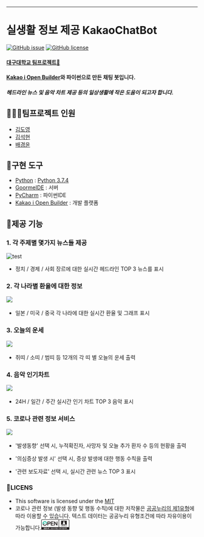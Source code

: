 -----
# 실생활 정보 제공 KakaoChatBot
[![GitHub issue](https://img.shields.io/github/issues/B-G-Y/Team_Project_OPSW)](https://github.com/B-G-Y/Team_Project_OPSW/issues)
[![GitHub license](https://img.shields.io/github/license/B-G-Y/Team_Project_OPSW?logo=mit)](https://github.com/B-G-Y/Team_Project_OPSW/blob/master/LICENSE)
#### [대구대학교 팀프로젝트🏫](https://daegu.ac.kr/)
#### [Kakao i Open Builder](https://i.kakao.com/)와 파이썬으로 만든 채팅 봇입니다.
##### 헤드라인 뉴스 및 음악 차트 제공 등의 일상생활에 작은 도움이 되고자 합니다.

## 💁🏻‍♂️팀프로젝트 인원
* [김도영](https://github.com/DaeguKIng)
* [김석현](https://github.com/karist123)
* [배경윤](https://github.com/B-G-Y)

## 🔧구현 도구
* [Python](https://www.python.org/) : [Python 3.7.4](https://www.python.org/downloads/release/python-374/)
* [GoormeIDE](https://ide.goorm.io/) : 서버
* [PyCharm](https://www.jetbrains.com/pycharm/) : 파이썬IDE
* [Kakao i Open Builder](https://i.kakao.com/) : 개발 플랫폼

## 🚀제공 기능

### 1. 각 주제별 몇가지 뉴스들 제공

![test](https://github.com/B-G-Y/Team_Project_OPSW/blob/master/docs/news.gif)

- 정치 / 경제 / 사회 장르에 대한 실시간 헤드라인 TOP 3 뉴스를 표시

### 2. 각 나라별 환율에 대한 정보

![](https://github.com/B-G-Y/Team_Project_OPSW/blob/master/docs/exchange.gif)

- 일본 / 미국 / 중국 각 나라에 대한 실시간 환율 및 그래프 표시

### 3. 오늘의 운세

![](https://github.com/B-G-Y/Team_Project_OPSW/blob/master/docs/lucky.gif)

- 쥐띠 / 소띠 / 범띠 등 12개의 각 띠 별 오늘의 운세 출력

### 4. 음악 인기차트

![](https://github.com/B-G-Y/Team_Project_OPSW/blob/master/docs/music.gif)

- 24H / 일간 / 주간 실시간 인기 차트 TOP 3 음악 표시

### 5. 코로나 관련 정보 서비스

![](https://github.com/B-G-Y/Team_Project_OPSW/blob/master/docs/covid_19.gif)

- '발생동향' 선택 시, 누적확진자, 사망자 및 오늘 추가 환자 수 등의 현황을 출력

- '의심증상 발생 시' 선택 시, 증상 발생에 대한 행동 수칙을 출력

- '관련 보도자료' 선택 시, 실시간 관련 뉴스 TOP 3 표시




### 📜LICENS
- This software is licensed under the [MIT](https://github.com/B-G-Y/Team_Project_OPSW/blob/master/LICENSE)
- 코로나 관련 정보 (발생 동향 및 행동 수칙)에 대한 저작물은 [공공누리의 제1유형](https://www.kogl.or.kr/info/license.do#01-tab)에 따라 이용할 수 있습니다.
텍스트 데이터는 공공누리 유형조건에 따라 자유이용이 가능합니다.![](https://github.com/B-G-Y/Team_Project_OPSW/blob/master/docs/kogl_license.png)



